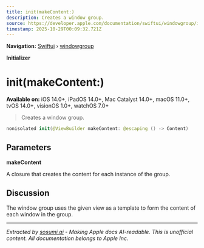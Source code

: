 ```yaml
---
title: init(makeContent:)
description: Creates a window group.
source: https://developer.apple.com/documentation/swiftui/windowgroup/init(makecontent:)
timestamp: 2025-10-29T00:09:32.721Z
---
```


**Navigation:** [Swiftui](/documentation/swiftui) › [windowgroup](/documentation/swiftui/windowgroup)

**Initializer**

# init(makeContent:)

**Available on:** iOS 14.0+, iPadOS 14.0+, Mac Catalyst 14.0+, macOS 11.0+, tvOS 14.0+, visionOS 1.0+, watchOS 7.0+

> Creates a window group.

```swift
nonisolated init(@ViewBuilder makeContent: @escaping () -> Content)
```

## Parameters

**makeContent**

A closure that creates the content for each instance of the group.



## Discussion

The window group uses the given view as a template to form the content of each window in the group.

---

*Extracted by [sosumi.ai](https://sosumi.ai) - Making Apple docs AI-readable.*
*This is unofficial content. All documentation belongs to Apple Inc.*
